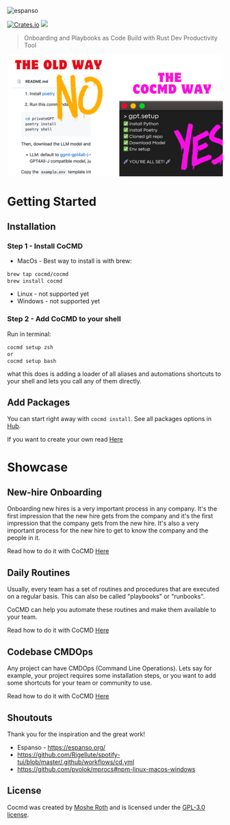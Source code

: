 
![espanso](images/logo_extended.png)

[![Crates.io](https://img.shields.io/crates/v/cocmd.svg)](https://crates.io/crates/cocmd)
![](https://img.shields.io/github/v/release/cocmd/cocmd)

> Onboarding and Playbooks as Code
> Build with Rust
> Dev Productivity Tool

![alt text](media/cocmd1.png)


# Getting Started

## Installation

### Step 1 - Install CoCMD
* MacOs - 
Best way to install is with brew:
```shell
brew tap cocmd/cocmd
brew install cocmd
```

* Linux - not supported yet
* Windows - not supported yet

### Step 2 - Add CoCMD to your shell

Run in terminal:
```shell
cocmd setup zsh
or 
cocmd setup bash
```

what this does is adding a loader of all aliases and automations shortcuts to your shell and lets you call any of them directly.

## Add Packages

You can start right away with `cocmd install`.
See all packages options in [Hub](https://cocmd.org/docs/packages/from_hub).

If you want to create your own read [Here](https://cocmd.org/docs/packages/package-specification)



# Showcase

## New-hire Onboarding

Onboarding new hires is a very important process in any company. It's the first impression that the new hire gets from the company and it's the first impression that the company gets from the new hire. It's also a very important process for the new hire to get to know the company and the people in it.

Read how to do it with CoCMD [Here](https://cocmd.org/docs/showcase/onboarding)

## Daily Routines

Usually, every team has a set of routines and procedures that are executed on a regular basis.
This can also be called "playbooks" or "runbooks". 

CoCMD can help you automate these routines and make them available to your team.

Read how to do it with CoCMD [Here](https://cocmd.org/docs/showcase/routines)


## Codebase CMDOps
Any project can have CMDOps (Command Line Operations). Lets say for example, your project requires some installation steps, or you want to add some shortcuts for your team or community to use.

Read how to do it with CoCMD [Here](https://cocmd.org/docs/showcase/cmdops)



## Shoutouts
Thank you for the inspiration and the great work!
- Espanso - https://espanso.org/
- https://github.com/Rigellute/spotify-tui/blob/master/.github/workflows/cd.yml
- https://github.com/pvolok/mprocs#npm-linux-macos-windows

## License
Cocmd was created by [Moshe Roth](https://www.linkedin.com/in/mosherot/)
and is licensed under the [GPL-3.0 license](/LICENSE).
